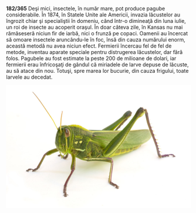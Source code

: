 **182/365** Deşi mici, insectele, în număr mare, pot produce pagube considerabile. În 1874, în Statele Unite ale Americii, invazia lăcustelor au îngrozit chiar şi specialiştii în domeniu, când într-o dimineaţă din luna iulie, un roi de insecte au acoperit oraşul. În doar câteva zile, în Kansas nu mai rămăseseră niciun fir de iarbă, nici o frunză pe copaci. Oamenii au încercat să omoare insectele aruncându-le în foc, însă din cauza numărului enorm, această metodă nu avea niciun efect. Fermierii încercau fel de fel de metode, inventau aparate speciale pentru distrugerea lăcustelor, dar fără folos. Pagubele au fost estimate la peste 200 de milioane de dolari, iar fermierii erau înfricoşaţi de gândul că miriadele de larve depuse de lăcuste, au să atace din nou. Totuşi, spre marea lor bucurie, din cauza frigului, toate larvele au decedat.

![Lăcustă](image-1.jpg)
